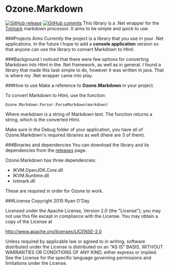 # Ozone.Markdown
[![GitHub release](https://img.shields.io/github/release/qubyte/rubidium.svg)](https://github.com/theryan722/Ozone.Markdown)
[![GitHub commits](https://img.shields.io/github/commits-since/SubtitleEdit/subtitleedit/1.0.0.svg)](https://github.com/theryan722/Ozone.Markdown)
This library is a .Net wrapper for the [Txtmark](https://github.com/rjeschke/txtmark) markdown processor. It aims to be simple and quick to use.

###Projects Aims
Currently the project is a library that you use in your .Net applications. In the future I hope to add a **console application** version so that anyone can use the library to convert Markdown to Html.

###Background
I noticed that there were few options for converting Markdown into Html in the .Net framework, as well as in general. I found a library that made this task simple to do, however it was written in java. That is where my .Net wrapper came into play.

###How to use
Make a reference to **Ozone.Markdown** in your project.

To convert Markdown to Html, use the function:

``
Ozone.Markdown.Parser.ParseMarkdown(markdown)
``

Where *markdown* is a string of Markdown text. The function returns a string, which is the converted Html.

Make sure in the Debug folder of your application, you have all of Ozone.Markdown's required libraries as well (there are 3 of them).

###Binaries and dependencies
You can download the library and its dependencies from the [releases](https://github.com/theryan722/Ozone.Markdown/releases/) page.

Ozone.Markdown has three dependencies:

* IKVM.OpenJDK.Core.dll
* IKVM.Runtime.dll
* txtmark.dll
 
These are required in order for Ozone to work.

###License
Copyright 2015 Ryan O'Day

Licensed under the Apache License, Version 2.0 (the "License");
you may not use this file except in compliance with the License.
You may obtain a copy of the License at

http://www.apache.org/licenses/LICENSE-2.0

Unless required by applicable law or agreed to in writing, software
distributed under the License is distributed on an "AS IS" BASIS,
WITHOUT WARRANTIES OR CONDITIONS OF ANY KIND, either express or implied.
See the License for the specific language governing permissions and
limitations under the License.
